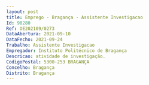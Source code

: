 ```yaml
--- 
layout: post
title: Emprego - Bragança - Assistente Investigacao
Id: 90280
Ref: OE202109/0273
DataAbertura: 2021-09-10
DataFecho: 2021-09-24
Trabalho: Assistente Investigacao
Empregador: Instituto Politécnico de Bragança
Descricao: atividade de investigação.
CodigoPostal: 5300-253 BRAGANÇA
Concelho: Bragança
Distrito: Bragança
--- 
```


